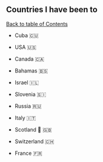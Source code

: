 ## Countries I have been to
[Back to table of Contents](../README.md)

- Cuba 🇨🇺

- USA 🇺🇸

- Canada 🇨🇦

- Bahamas 🇧🇸

- Israel 🇮🇱

- Slovenia 🇸🇮

- Russia 🇷🇺

- Italy 🇮🇹

- Scotland 🏴󠁧󠁢󠁳󠁣󠁴󠁿 🇬🇧

- Switzerland 🇨🇭

- France 🇫🇷